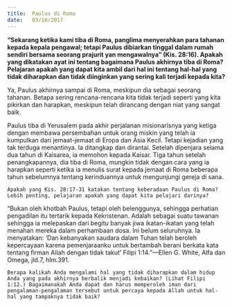 ```yaml
---
title:  Paulus di Roma
date:   03/10/2017
---
```


**“Sekarang ketika kami tiba di Roma, panglima menyerahkan para tahanan kepada kepala pengawal; tetapi Paulus dibiarkan tinggal dalam rumah sendiri bersama seorang prajurit yan mengawalnya” (Kis. 28:16). Apakah yang dikatakan ayat ini tentang bagaimana Paulus akhirnya tiba di Roma? Pelajaran apakah yang dapat kita ambil dari hal ini tentang hal-hal yang tidak diharapkan dan tidak diinginkan yang sering kali terjadi kepada kita?**

Ya, Paulus akhirnya sampai di Roma, meskipun dia sebagai seorang tahanan. Betapa sering rencana-rencana kita tidak terjadi seperti yang kita pikirkan dan harapkan, meskipun telah dirancang dengan niat yang sangat baik.

Paulus tiba di Yerusalem pada akhir perjalanan misionarisnya yang ketiga dengan membawa persembahan untuk orang miskin yang telah ia kumpulkan dari jemaat-jemaat di Eropa dan Asia Kecil. Tetapi kejadian yang tak terduga menantinya. Ia ditangkap dan dirantai. Setelah dipenjara selama dua tahun di Kaisarea, ia memohon kepada Kaisar. Tiga tahun setelah penangkapannya, dia tiba di Roma, mungkin tidak dengan cara yang ia harapkan seperti ketika ia menulis surat kepada jemaat di Roma beberapa tahun sebelumnya tentang kerinduannya untuk mengunjungi gereja di sana.

`Apakah yang Kis. 28:17-31 katakan tentang keberadaan Paulus di Roma? Lebih penting, pelajaran apakah yang dapat kita pelajari darinya?`

“Bukan oleh khotbah Paulus, tetapi oleh belenggunya, sehingga perhatian pengadilan itu tertarik kepada Kekristenan. Adalah sebagai suatu tawanan sehingga ia melepaskan dari begitu banyak jiwa ikatan-ikatan yang telah menahan mereka dalam perhambaan dosa. Ini belum seluruhnya. Ia menyatakan: ‘Dan kebanyakan saudara dalam Tuhan telah beroleh kepercayaan karena pemenjaraanku untuk bertambah berani berkata kata tentang firman Allah dengan tidak takut’ Filipi 1:14.”—Ellen G. White, Alfa dan Omega, jld.7, hlm.391.

`Berapa kalikah Anda mengalami hal yang tidak diharapkan dalam hidup Anda yang pada akhirnya berbalik menjadi kebaikan? (Lihat Filipi 1:12.) Bagaimanakah Anda dapat dan harus memperoleh iman dari pengalaman-pengalaman tersebut untuk percaya kepada Allah untuk hal-hal yang tampaknya tidak baik?`